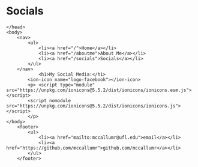 # Socials

<html>
	<head>
		<title>Rachel McCallum, Lvl. 1 Programmer</title>
		
	</head>
	<body>
		<nav>
    		<ul>
        		<li><a href="/">Home</a></li>
	        	<li><a href="/aboutme">About Me</a></li>
        		<li><a href="/socials">Socials</a></li>
    		</ul>
		</nav>
        		<h1>My Social Media:</h1> 
			<ion-icon name="logo-facebook"></ion-icon>
			<p> <script type="module" src="https://unpkg.com/ionicons@5.5.2/dist/ionicons/ionicons.esm.js"></script>
			<script nomodule src="https://unpkg.com/ionicons@5.5.2/dist/ionicons/ionicons.js"></script>
			</p>
	</body>		
		<footer>
    		<ul>
        		<li><a href="mailto:mccallumr@ufl.edu">email</a></li>
        		<li><a href="https://github.com/mccallumr">github.com/mccallumr</a></li>
			</ul>
		</footer>
